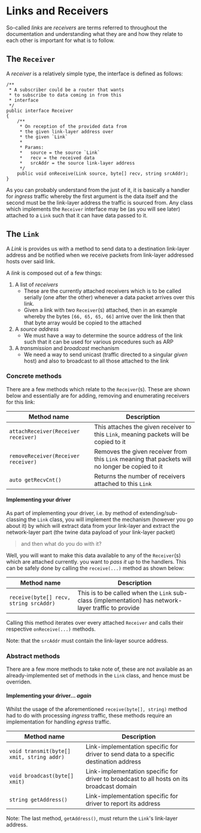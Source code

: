 Links and Receivers
===================

So-called _links_ are _receivers_ are terms referred to throughout the documentation
and understanding what they are and how they relate to each other is important for what
is to follow.

## The `Receiver`

A _receiver_ is a relatively simple type, the interface is defined as follows:

```{.numberLines .d}
/** 
 * A subscriber could be a router that wants
 * to subscribe to data coming in from this
 * interface
 */
public interface Receiver
{
    /** 
     * On reception of the provided data from
     * the given link-layer address over
     * the given `Link`
     *
     * Params:
     *   source = the source `Link`
     *   recv = the received data
     *   srcAddr = the source link-layer address
     */
    public void onReceive(Link source, byte[] recv, string srcAddr);
}
```

As you can probably understand from the just of it, it is basically a handler for _ingress_
traffic whereby the first argument is the data itself and the second must be the link-layer
address the traffic is sourced from. Any class which implements the `Receiver` interface may
be (as you will see later) attached to a `Link` such that it can have data passed to it.

## The `Link`

A _Link_ is provides us with a method to send data to a destination link-layer address
and be notified when we receive packets from link-layer addressed hosts over said link.

A _link_ is composed out of a few things:

1. A list of _receivers_
    * These are the currently attached receivers which is to be called
    serially (one after the other) whenever a data packet arrives over
    this link.
    * Given a link with two `Receiver`(s) attached, then in an example
    whereby the bytes `[66, 65, 65, 66]` arrive over the link then that
    that byte array would be copied to the attached
2. A _source address_
    * We must have a way to determine the source address of the link
    such that it can be used for various procedures such as ARP
3. A _transmission_ and _broadcast_ mechanism
    * We need a way to send unicast (traffic directed to a singular _given_
    host) and also to broadcast to all those attached to the link

### Concrete methods

There are a few methods which relate to the `Receiver`(s). These are shown below and essentially are for adding,
removing and enumerating receivers for this link:

| Method name                              | Description                                                                               |
|------------------------------------------|-------------------------------------------------------------------------------------------|
| `attachReceiver(Receiver receiver)`      | This attaches the given receiver to this `Link`, meaning packets will be copied to it     |
| `removeReceiver(Receiver receiver)`      | Removes the given receiver from this `Link` meaning that packets will no longer be copied to it |
| `auto getRecvCnt()`                      | Returns the number of receivers attached to this `Link`                                   |

#### Implementing your driver

As part of implementing your driver, i.e. by method of extending/sub-classing the `Link` class, you will implement the mechanism (however
you go about it) by which will extract data from your link-layer and extract the network-layer part (the twine data payload of your
link-layer packet)

> and then what do you do with it?

Well, you will want to make this data available to any of the `Receiver`(s) which are attached currently. you want to _pass it up_ to the handlers. This can be safely done by calling the `receive(...)` method as shown below:

| Method name                              | Description                                                                               |
|------------------------------------------|-------------------------------------------------------------------------------------------|
| `receive(byte[] recv, string srcAddr)`   | This is to be called when the `Link` sub-class (implementation) has network-layer traffic to provide  |

Calling this method iterates over every attached `Receiver` and calls their respective `onReceive(...)` methods.

Note: that the `srcAddr` must contain the link-layer source address.

### Abstract methods

There are a few more methods to take note of, these are not available as an already-implemented set of methods in
the `Link` class, and hence must be overriden.

#### Implementing your driver... _again_

Whilst the usage of the aforementioned `receive(byte[], string)` method had to do with processing _ingress_ traffic, these methods require
an implementation for handling _egress_ traffic.

| Method name                              | Description                                                                               |
|------------------------------------------|-------------------------------------------------------------------------------------------|
| `void transmit(byte[] xmit, string addr)`| Link-implementation specific for driver to send data to a specific destination address    |
| `void broadcast(byte[] xmit)`            | Link-implementation specific for driver to broadcast to all hosts on its broadcast domain |
| `string getAddress()`                    | Link-implementation specific for driver to report its address                             |

Note: The last method, `getAddress()`, must return the `Link`'s link-layer address.